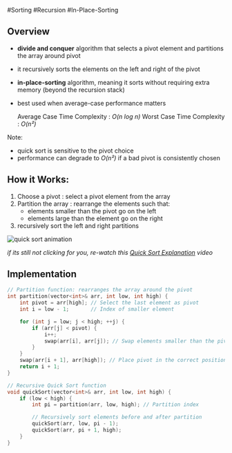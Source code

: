 #Sorting #Recursion #In-Place-Sorting 

## Overview

- **divide and conquer** algorithm that selects a pivot element and partitions the array around pivot
- it recursively sorts the elements on the left and right of the pivot
- **in-place-sorting** algorithm, meaning it sorts without requiring extra memory (beyond the recursion stack)
- best used when average-case performance matters

  Average Case Time Complexity : *O(n log n)*
  Worst Case Time Complexity : *O(n²)*

Note:

- quick sort is sensitive to the pivot choice
- performance can degrade to *O(n²)* if a bad pivot is consistently chosen

## How it Works:

1. Choose a pivot : select a pivot element from the array
2. Partition the array : rearrange the elements such that:
   - elements smaller than the pivot go on the left
   - elements large than the element go on the right
3. recursively sort the left and right partitions

![quick sort animation](https://www.tutorialspoint.com/data_structures_algorithms/images/quick_sort_partition_animation.gif)

*if its still not clicking for you, re-watch this [Quick Sort Explanation](https://www.youtube.com/watch?v=Vtckgz38QHs) video*

## Implementation
```cpp
// Partition function: rearranges the array around the pivot
int partition(vector<int>& arr, int low, int high) {
    int pivot = arr[high]; // Select the last element as pivot
    int i = low - 1;       // Index of smaller element

    for (int j = low; j < high; ++j) {
        if (arr[j] < pivot) {
            i++;
            swap(arr[i], arr[j]); // Swap elements smaller than the pivot
        }
    }
    swap(arr[i + 1], arr[high]); // Place pivot in the correct position
    return i + 1;
}

// Recursive Quick Sort function
void quickSort(vector<int>& arr, int low, int high) {
    if (low < high) {
        int pi = partition(arr, low, high); // Partition index

        // Recursively sort elements before and after partition
        quickSort(arr, low, pi - 1);
        quickSort(arr, pi + 1, high);
    }
}
```